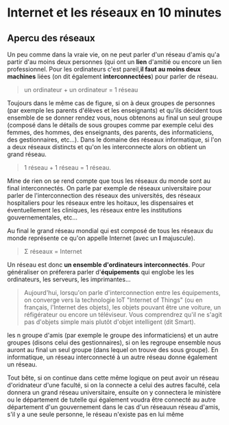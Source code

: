 # Internet et les réseaux en 10 minutes

## Apercu des réseaux

Un peu comme dans la vraie vie, on ne peut parler d'un réseau d'amis qu'a partir d'au moins deux personnes (qui ont un **lien** d'amitié ou encore un lien professionnel.
Pour les ordinateurs c'est pareil,**il faut au moins deux machines** liées (on dit également **interconnectées**) pour parler de réseau.

> un ordinateur + un ordinateur = 1 réseau

Toujours dans le même cas de figure, si on à deux groupes de personnes (par exemple les parents d'élèves et les enseignants) et qu'ils décident tous ensemble de se donner rendez vous, nous obtenons au final un seul groupe (composé dans le détails de sous groupes comme par exemple celui des femmes, des hommes, des enseignants, des parents, des informaticiens, des gestionnaires, etc...). Dans le domaine des réseaux informatique, si l'on a deux réseaux distincts et qu'on les interconnecte alors on obtient un grand réseau.

> 1 réseau + 1 réseau = 1 réseau.

Mine de rien on se rend compte que tous les réseaux du monde sont au final interconnectés. On parle par exemple de réseaux universitaire pour parler de l'interconnection des réseaux des universités, des réseaux hospitaliers pour les réseaux entre les hoitaux, les dispensaires et éventuellement les cliniques, les réseaux entre les institutions gouvernementales, etc...

Au final le grand réseau mondial qui est composé de tous les réseaux du monde représente ce qu'on appelle Internet (avec un **I** majuscule).

> Σ réseaux = Internet 

Un réseau est donc **un ensemble d'ordinateurs interconnectés**. Pour généraliser on préferera parler d'**équipements** qui englobe les les ordinateurs, les serveurs, les imprimantes...

> Aujourd'hui, lorsqu'on parle d'interconnection entre les équipements, on converge vers la technologie IoT "Internet of Things" (ou en français, l'Internet des objets), les objets pouvant être une voiture, un réfigérateur ou encore un téléviseur. Vous comprendrez qu'il ne s'agit pas d'objets simple mais plutôt d'objet intelligent (dit Smart).

les n groupe d'amis (par exemple le groupe des informaticiens) et un autre groupes (disons celui des gestionnaires), si on les regroupe ensemble nous auront au final un seul groupe (dans lequel on trouve des sous groupe).
En informatique, un réseau interconnecté à un autre réseau donne également un réseau.

Tout bête, si on continue dans cette même logique on peut avoir un réseau d'oridnateur d'une faculté, si on la connecte a celui des autres faculté, cela donnera un grand réseau universitaire, ensuite on y connectera le ministère ou le département de tutelle qui également voudra être connecté au autre département d'un gouvernement
dans le cas d'un réseauun réseau d'amis, s'il y a une seule personne, le réseau n'existe pas en lui même

 